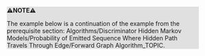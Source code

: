 <div style="margin:2em; background-color: #e0e0e0;">

<strong>⚠️NOTE️️️⚠️</strong>

The example below is a continuation of the example from the prerequisite section: Algorithms/Discriminator Hidden Markov Models/Probability of Emitted Sequence Where Hidden Path Travels Through Edge/Forward Graph Algorithm_TOPIC.
</div>

